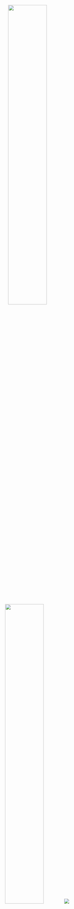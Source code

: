 <!-- Main Stats  -->
<p align="center">
  <img height="50%" width="auto" src ="https://github-readme-stats.vercel.app/api?username=MrMooonKnight&show_icons=true&count_private=true&theme=darcula&hide_border=true&hide=issues,contribs&bg_color=00000000">
  <img height="50%" width="auto" src ="https://github-readme-stats.vercel.app/api/top-langs/?username=MrMooonKnight&layout=compact&hide_border=true&theme=darcula&bg_color=00000000&langs_count=6&hide=jupyter%20notebook,tex,css,php&exclude_repo=Pacman-AI">
  <img src ="https://github-readme-streak-stats.herokuapp.com?user=MrMooonKnight&theme=darcula&hide_border=true&background=FFFFFF00">
</p>
<h1 color=BA5F17></h1>
<!-- Contribution Graph  -->
<p align=center>
  <img src="https://github-readme-activity-graph.vercel.app/graph?username=MrMooonKnight&theme=gruvbox&bg_color=000000&hide_border=true&title_color=BA5F17&line=BA5F17&area=true" width="100%"/>
</p>


<h1 color=BA5F17></h1>

<br>

<!-- Repositories -->
<div width="100%" align="center">

  <a href="https://github.com/MrMooonKnight/cyphraguard" title="Cyphraguard">
    <img height="115" src="https://github-readme-stats.vercel.app/api/pin/?username=MrMooonKnight&repo=cyphraguard&theme=dracula&bg_color=0b0601&title_color=BA5F17&line=BA5F17&area=true&border_color=BA5F17&border_radius=10">
  </a>

  <a href="https://github.com/zumrudu-anka/DataStructures" title="Data Structures">
    <img height="115" src="https://github-readme-stats.vercel.app/api/pin/?username=zumrudu-anka&repo=DataStructures&theme=dracula&bg_color=0b0601&title_color=BA5F17&line=BA5F17&area=true&border_color=BA5F17&border_radius=10">
  </a>

</div>

<div width="100%" align="center">

  <a href="https://github.com/zumrudu-anka/Turkce-Heceleme-CPP" title="Turkce-Heceleme-CPP">
    <img height="115" src="https://github-readme-stats.vercel.app/api/pin/?username=zumrudu-anka&repo=Turkce-Heceleme-CPP&theme=dracula&bg_color=0b0601&title_color=BA5F17&line=BA5F17&area=true&border_color=BA5F17&border_radius=10">
  </a>

  <a href="https://github.com/zumrudu-anka/CopyMoveForgeryDetectionWithDCT" title="Copy&Move Forgery Detection With DCT">
   <img height="115" src="https://github-readme-stats.vercel.app/api/pin/?username=zumrudu-anka&repo=CopyMoveForgeryDetectionWithDCT&theme=dracula&bg_color=0b0601&title_color=BA5F17&line=BA5F17&area=true&border_color=BA5F17&border_radius=10">
  </a>

</div>


<br/><br/><br/><br/><br/><br/>

<h4 align="center">
  <a href="https://github.com/zumrudu-anka?tab=repositories" title="Show Repositories">🔎 Show More 🔍</a>
</h4>
